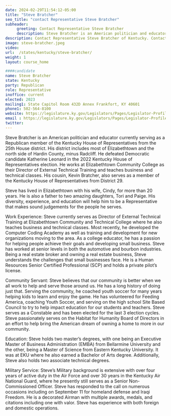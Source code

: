 ```yaml
---
date: 2024-02-29T11:54:12-05:00
title: "Steve Bratcher"
seo_title: "contact Representative Steve Bratcher"
subheader:
     greeting: Contact Representative Steve Bratcher
     description: Steve Bratcher is an American politician and educator currently serving as a Republican member of the Kentucky House of Representatives from the 25th House district. His district includes most of Elizabethtown and the north side of Hardin County, minus Radcliff
description: Contact Representative Steve Bratcher of Kentucky. Contact information for Steve Bratcher includes email address, phone number, and mailing address.
image: steve-bratcher.jpeg
video:
url:  /states/kentucky/steve-bratcher/
weight: 1
layout: course_home

####candidate
name: Steve Bratcher
state: Kentucky
party: Republican
role: Representative
inoffice: current
elected: 2023
mailing1: State Capitol Room 432D Annex Frankfort, KY 40601
phone1: 502-564-8100
website: https://legislature.ky.gov/Legislators/Pages/Legislator-Profile.aspx?DistrictNumber=25/
email : https://legislature.ky.gov/Legislators/Pages/Legislator-Profile.aspx?DistrictNumber=25/
twitter:
---
```


Steve Bratcher is an American politician and educator currently serving as a Republican member of the Kentucky House of Representatives from the 25th House district. His district includes most of Elizabethtown and the north side of Hardin County, minus Radcliff. He defeated Democratic candidate Katherine Leonard in the 2022 Kentucky House of Representatives election. He works at Elizabethtown Community College as their Director of External Technical Training and teaches business and technical classes. His cousin, Kevin Bratcher, also serves as a member of the Kentucky House of Representatives from District 29.

Steve has lived in Elizabethtown with his wife, Cindy, for more than 20 years. He is also a father to two amazing daughters, Tori and Paige. His diversity, experience, and education will help him to be a Representative that makes sound judgements for the people he serves.

Work Experience: Steve currently serves as Director of External Technical Training at Elizabethtown Community and Technical College where he also teaches business and technical classes. Most recently, he developed the Computer Coding Academy as well as training and development for new organizations moving to the area. As a college educator, he has a passion for helping people achieve their goals and developing small business. Steve has worked at senior levels in both the automotive and bourbon industries. Being a real estate broker and owning a real estate business, Steve understands the challenges that small businesses face. He is a Human Resources Senior Certified Professional (SCP) and holds a private pilot’s license.

Community Servant: Steve believes that our community is better when we all work to help and serve those around us. He has a long history of doing just that. Serving the community, he coached youth soccer for many years helping kids to learn and enjoy the game. He has volunteered for Feeding America, coaching Youth Soccer, and serving on the high school Site Based Council to try to help impact education for our students and teachers. Steve serves as a Constable and has been elected for the last 3 election cycles. Steve passionately serves on the Habitat for Humanity Board of Directors in an effort to help bring the American dream of owning a home to more in our community.

Education: Steve holds two master’s degrees, with one being an Executive Master of Business Administration (EMBA) from Bellarmine University and the other, being a Master of Science from Eastern Kentucky University. It was at EKU where he also earned a Bachelor of Arts degree. Additionally, Steve also holds two associate technical degrees.

Military Service: Steve’s Military background is extensive with over four years of active duty in the Air Force and over 30 years in the Kentucky Air National Guard, where he presently still serves as a Senior Non-Commissioned Officer. Steve has responded to the call on numerous occasions including on September 11 for homeland defense and Iraqi Freedom. He is a decorated Airman with multiple awards, medals, and citations including one with valor. Steve has experience with both foreign and domestic operations.
